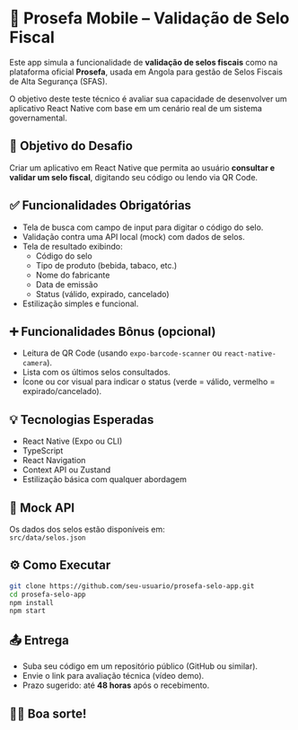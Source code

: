 # 📱 Prosefa Mobile – Validação de Selo Fiscal

Este app simula a funcionalidade de **validação de selos fiscais** como na plataforma oficial **Prosefa**, usada em Angola para gestão de Selos Fiscais de Alta Segurança (SFAS).

O objetivo deste teste técnico é avaliar sua capacidade de desenvolver um aplicativo React Native com base em um cenário real de um sistema governamental.

## 🎯 Objetivo do Desafio

Criar um aplicativo em React Native que permita ao usuário **consultar e validar um selo fiscal**, digitando seu código ou lendo via QR Code.

## ✅ Funcionalidades Obrigatórias

- Tela de busca com campo de input para digitar o código do selo.
- Validação contra uma API local (mock) com dados de selos.
- Tela de resultado exibindo:
  - Código do selo
  - Tipo de produto (bebida, tabaco, etc.)
  - Nome do fabricante
  - Data de emissão
  - Status (válido, expirado, cancelado)
- Estilização simples e funcional.

## ➕ Funcionalidades Bônus (opcional)

- Leitura de QR Code (usando `expo-barcode-scanner` ou `react-native-camera`).
- Lista com os últimos selos consultados.
- Ícone ou cor visual para indicar o status (verde = válido, vermelho = expirado/cancelado).

## 💡 Tecnologias Esperadas

- React Native (Expo ou CLI)
- TypeScript
- React Navigation
- Context API ou Zustand
- Estilização básica com qualquer abordagem

## 📂 Mock API

Os dados dos selos estão disponíveis em:  
`src/data/selos.json`

## ⚙️ Como Executar

```bash
git clone https://github.com/seu-usuario/prosefa-selo-app.git
cd prosefa-selo-app
npm install
npm start
```

## 📤 Entrega

- Suba seu código em um repositório público (GitHub ou similar).
- Envie o link para avaliação técnica (vídeo demo).
- Prazo sugerido: até **48 horas** após o recebimento.

## 👨‍💻 Boa sorte!
